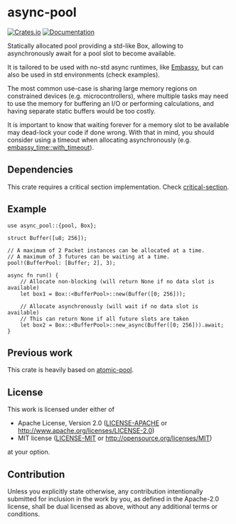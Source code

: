 # async-pool

[![Crates.io](https://img.shields.io/crates/v/async-pool.svg)](https://crates.io/crates/async-pool)
[![Documentation](https://docs.rs/async-pool/badge.svg)](https://docs.rs/async-pool)

Statically allocated pool providing a std-like Box, allowing to asynchronously await for a pool slot to become available. 

It is tailored to be used with no-std async runtimes, like [Embassy](https://embassy.dev/), but can also be used in std environments (check examples). 

The most common use-case is sharing large memory regions on constrained devices (e.g. microcontrollers), where multiple tasks may need to use the memory for buffering an I/O or performing calculations, and having separate static buffers would be too costly.

It is important to know that waiting forever for a memory slot to be available may dead-lock your code if done wrong. With that in mind, you should consider using a timeout when allocating asynchronously (e.g. [embassy_time::with_timeout](https://docs.rs/embassy-time/0.3.2/embassy_time/fn.with_timeout.html)).

## Dependencies 

This crate requires a critical section implementation. Check [critical-section](https://crates.io/crates/critical-section).

## Example

```
use async_pool::{pool, Box};

struct Buffer([u8; 256]);

// A maximum of 2 Packet instances can be allocated at a time.
// A maximum of 3 futures can be waiting at a time.
pool!(BufferPool: [Buffer; 2], 3);

async fn run() {
    // Allocate non-blocking (will return None if no data slot is available)
    let box1 = Box::<BufferPool>::new(Buffer([0; 256]));

    // Allocate asynchronously (will wait if no data slot is available)
    // This can return None if all future slots are taken
    let box2 = Box::<BufferPool>::new_async(Buffer([0; 256])).await;
}
```

## Previous work

This crate is heavily based on [atomic-pool](https://github.com/embassy-rs/atomic-pool).

## License

This work is licensed under either of

- Apache License, Version 2.0 ([LICENSE-APACHE](LICENSE-APACHE) or
  http://www.apache.org/licenses/LICENSE-2.0)
- MIT license ([LICENSE-MIT](LICENSE-MIT) or http://opensource.org/licenses/MIT)

at your option.

## Contribution

Unless you explicitly state otherwise, any contribution intentionally submitted
for inclusion in the work by you, as defined in the Apache-2.0 license, shall be
dual licensed as above, without any additional terms or conditions.
